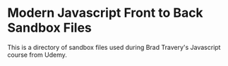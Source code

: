 # Modern Javascript Front to Back Sandbox Files

This is a directory of sandbox files used during Brad Travery's Javascript course from Udemy.